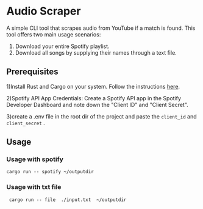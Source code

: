 # Audio Scraper

A simple CLI tool that scrapes audio from YouTube if a match is found. This tool offers two main usage scenarios:

1) Download your entire Spotify playlist.
2) Download all songs by supplying their names through a text file.

## Prerequisites

1)Install Rust and Cargo on your system. Follow the instructions [here](https://doc.rust-lang.org/cargo/getting-started/installation.html).

2)Spotify API App Credentials: Create a Spotify API app in the Spotify Developer Dashboard and note down the "Client ID" and "Client Secret".

3)create a .env file in the root dir of the project and paste the ``client_id`` and ``client_secret`` .

## Usage

### Usage with spotify
``` cargo run -- spotify ~/outputdir ```

### Usage with txt file 
``` cargo run -- file  ./input.txt  ~/outputdir```


